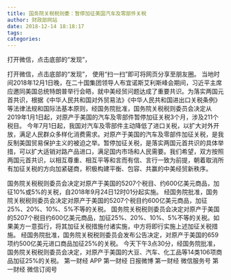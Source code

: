 ```yaml
---
title: 国务院关税税则委：暂停加征美国汽车及零部件关税
author: 财政部网站
date: 2018-12-14 18:18:17
tags: 
categories: 
---
```

打开微信，点击底部的“发现”，
<!-- more -->
打开微信，点击底部的“发现”，
使用“扫一扫”即可将网页分享至朋友圈。
当地时间2018年12月1日晚，在二十国集团领导人布宜诺斯艾利斯峰会期间，习近平主席应邀同美国总统特朗普举行会晤，就中美经贸问题达成了重要共识。为落实两国元首共识，根据《中华人民共和国对外贸易法》《中华人民共和国进出口关税条例》等法律法规和国际法基本原则，经国务院批准，国务院关税税则委员会决定从2019年1月1日起，对原产于美国的汽车及零部件暂停加征关税3个月，涉及211个税目。
今年7月1日起，我国对汽车及零部件主动降低了进口关税，以扩大对外开放，满足人民群众多样化消费需求。对原产于美国的汽车及零部件加征关税，是我反制美国贸易保护主义的被迫之举。暂停加征关税，是落实两国元首共识的具体举措，可以扩大适销对路产品进口，满足国内市场和人民需要。我们希望，双方按照两国元首共识，以相互尊重、相互平等和言而有信、言行一致为前提，朝着取消所有加征关税的方向加紧磋商，积极构建平衡、包容、共赢的中美经贸新秩序。
 
 
国务院关税税则委员会决定对原产于美国的5207个税目、约600亿美元商品，加征10%或5%的关税，自2018年9月24日12时01分起实施。
经国务院批准，国务院关税税则委员会决定对原产于美国的5207个税目约600亿美元商品，加征25%、20%、10%、5%不等的关税。
国务院关税税则委员会决定对原产于美国的5207个税目约600亿美元商品，加征25%、20%、10%、5%不等的关税。如果美方一意孤行，将其加征关税措施付诸实施，中方将即行实施上述加征关税措施。
经国务院批准，国务院关税税则委员会发布公告决定，对原产于美国的659项约500亿美元进口商品加征25%的关税。
今天下午3点30分，经国务院批准，国务院关税税则委员会决定，对原产于美国的大豆、汽车、化工品等14类106项商品加征25%的关税。
第一财经
APP
第一财经
日报微博
第一财经
微信服务号
第一财经
微信订阅号

